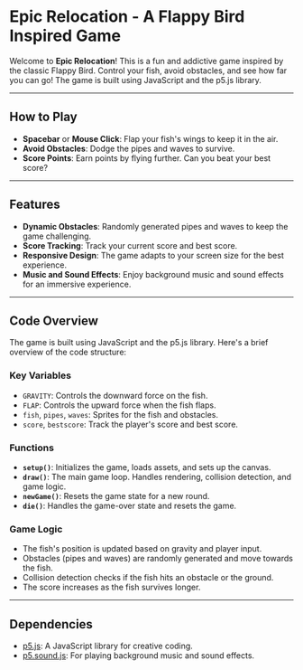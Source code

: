 # Epic Relocation - A Flappy Bird Inspired Game

Welcome to **Epic Relocation**! This is a fun and addictive game inspired by the classic Flappy Bird. Control your fish, avoid obstacles, and see how far you can go! The game is built using JavaScript and the p5.js library.

---

## How to Play

- **Spacebar** or **Mouse Click**: Flap your fish's wings to keep it in the air.
- **Avoid Obstacles**: Dodge the pipes and waves to survive.
- **Score Points**: Earn points by flying further. Can you beat your best score?

---

## Features

- **Dynamic Obstacles**: Randomly generated pipes and waves to keep the game challenging.
- **Score Tracking**: Track your current score and best score.
- **Responsive Design**: The game adapts to your screen size for the best experience.
- **Music and Sound Effects**: Enjoy background music and sound effects for an immersive experience.

---

## Code Overview

The game is built using JavaScript and the p5.js library. Here's a brief overview of the code structure:

### Key Variables
- `GRAVITY`: Controls the downward force on the fish.
- `FLAP`: Controls the upward force when the fish flaps.
- `fish`, `pipes`, `waves`: Sprites for the fish and obstacles.
- `score`, `bestscore`: Track the player's score and best score.

### Functions
- **`setup()`**: Initializes the game, loads assets, and sets up the canvas.
- **`draw()`**: The main game loop. Handles rendering, collision detection, and game logic.
- **`newGame()`**: Resets the game state for a new round.
- **`die()`**: Handles the game-over state and resets the game.

### Game Logic
- The fish's position is updated based on gravity and player input.
- Obstacles (pipes and waves) are randomly generated and move towards the fish.
- Collision detection checks if the fish hits an obstacle or the ground.
- The score increases as the fish survives longer.

---

## Dependencies

- [p5.js](https://p5js.org/): A JavaScript library for creative coding.
- [p5.sound.js](https://p5js.org/reference/#/libraries/p5.sound): For playing background music and sound effects.
